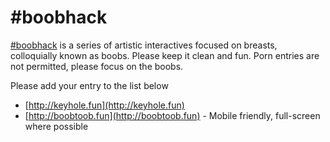 # #boobhack 

[#boobhack](http://boobhack.com) is a series of artistic interactives focused on breasts, colloquially known as boobs. 
Please keep it clean and fun. Porn entries are not permitted, please focus on the boobs.

Please add your entry to the list below 

 * [http://keyhole.fun](http://keyhole.fun)
 * [http://boobtoob.fun](http://boobtoob.fun) - Mobile friendly, full-screen where possible
 

